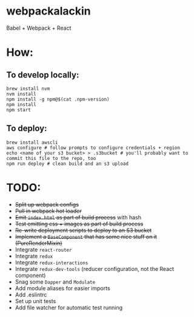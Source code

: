 # webpackalackin
Babel + Webpack + React

# How:
## To develop locally:
```
brew install nvm
nvm install
npm install -g npm@$(cat .npm-version)
npm install
npm start
```

## To deploy:
```
brew install awscli
aws configure # follow prompts to configure credentials + region
echo <name of your s3 bucket> > .s3bucket # you'll probably want to commit this file to the repo, too
npm run deploy # clean build and an s3 upload
```

# TODO:
* ~~Split up webpack configs~~
* ~~Pull in webpack hot loader~~
* ~~Emit `index.html` as part of build process~~ with hash
* ~~Test emitting css + images as part of build process~~
* ~~Re-write deployment scripts to deploy to an S3 bucket~~
* ~~Implement a `BaseComponent` that has some nice stuff on it (PureRenderMixin)~~
* Integrate `react-router`
* Integrate `redux`
* Integrate `redux-interactions`
* Integrate `redux-dev-tools` (reducer configuration, not the React component)
* Snag some `Dapper` and `Modulate`
* Add module aliases for easier imports
* Add .eslintrc
* Set up unit tests
* Add file watcher for automatic test running
